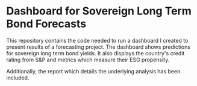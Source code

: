 # Dashboard for Sovereign Long Term Bond Forecasts

This repository contains the code needed to run a dashboard I created to present results of a forecasting project. The dashboard shows predictions for sovereign long term bond yields. It also displays the country's credit rating from S\&P and metrics which measure their ESG propensity.

Additionally, the report which details the underlying analysis has been included.
